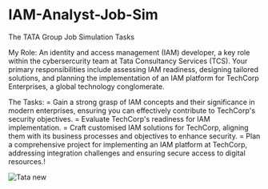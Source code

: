 # IAM-Analyst-Job-Sim

The TATA Group Job Simulation Tasks

My Role:
An identity and access management (IAM) developer, a key role within the cybersercurity team at Tata Consultancy Services (TCS).
Your primary responsibilities include assessing IAM readiness, designing tailored solutions, and planning the implementation 
of an IAM platform for TechCorp Enterprises, a global technology conglomerate.

The Tasks:
= Gain a strong grasp of IAM concepts and their significance in modern enterprises, ensuring you can effectively contribute to TechCorp's security objectives.
= Evaluate TechCorp's readiness for IAM implementation.
= Craft customised IAM solutions for TechCorp, aligning them with its business processes and objectives to enhance security.
= Plan a comprehensive project for implementing an IAM platform at TechCorp, addressing integration challenges and ensuring secure access to digital resources.!


![Tata new](https://github.com/Abdurr224/IAM-Analyst-Job-Sim/assets/166424757/3fc05f80-4c6f-4e7a-9a08-eb6c2fae390e)
